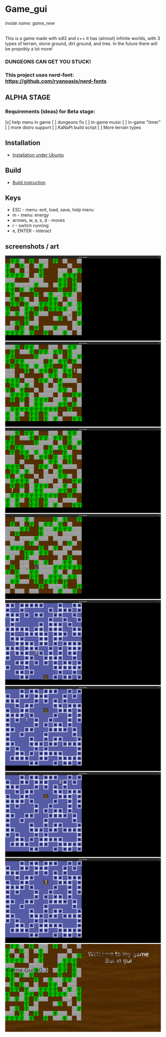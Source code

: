 # Game_gui 
###### inside name: game_new
This is a game made with sdl2 and c++
it has (almost) infinite worlds, with 3 types of terrain, stone ground, dirt ground, and tree. In the future there will be propobly a lot more!

### DUNGEONS CAN GET YOU STUCK!

### This project uses nerd-font: https://github.com/ryanoasis/nerd-fonts

## ALPHA STAGE
### Requirements (ideas) for Beta stage:
[x] help menu in game
[ ] dungeons fix
[ ] in-game music
[ ] in-game "timer"
[ ] more distro support
[ ] KaNaPi build script
[ ] More terrain types

## Installation

* [Installation under Ubuntu](install.md)

## Build

* [Build instruction](build.md)

## Keys

* ESC - menu: exit, load, save, help menu
* m   - menu: energy
* arrows, w, a, s, d - moves
* r - switch running
* e, ENTER - interact

## screenshots / art
![](screenshots/1.png)
![](screenshots/2.png)
![](screenshots/3.png)
![](screenshots/4.png)
![](screenshots/5.png)
![](screenshots/6.png)
![](screenshots/7.png)
![](screenshots/8.png)
![](screenshots/9.png)

